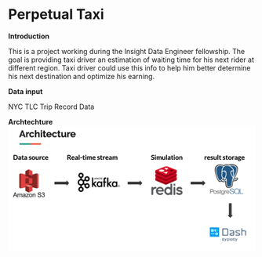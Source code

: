 # Perpetual Taxi

**Introduction**

This is a project working during the Insight Data Engineer fellowship. The goal is providing taxi driver an estimation of waiting time for his next rider at different region. Taxi driver could use this info to help him better determine his next destination and optimize his earning.

**Data input**

NYC TLC Trip Record Data


**Archtechture**
<img src="https://github.com/JelovXCMS/TaxiForNextRide/blob/master/image/archtechture.png" alt="alt text" width="700">

